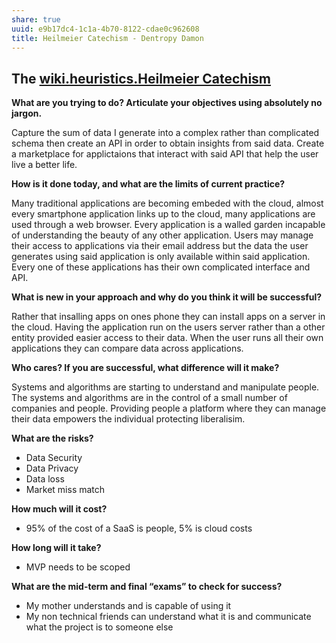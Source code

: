 ```yaml
---
share: true
uuid: e9b17dc4-1c1a-4b70-8122-cdae0c962608
title: Heilmeier Catechism - Dentropy Damon
---
```

## The [wiki.heuristics.Heilmeier Catechism](/undefined)

**What are you trying to do? Articulate your objectives using absolutely no jargon.**

Capture the sum of data I generate into a complex rather than complicated schema then create an API in order to obtain insights from said data. Create a marketplace for applictaions that interact with said API that help the user live a better life.

**How is it done today, and what are the limits of current practice?**

Many traditional applications are becoming embeded with the cloud, almost every smartphone application links up to the cloud, many applications are used through a web browser. Every application is a walled garden incapable of understanding the beauty of any other application. Users may manage their access to applications via their email address but the data the user generates using said application is only available within said application. Every one of these applications has their own complicated interface and API.

**What is new in your approach and why do you think it will be successful?**

Rather that insalling apps on ones phone they can install apps on a server in the cloud. Having the application run on the users server rather than a other entity provided easier access to their data. When the user runs all their own applications they can compare data across applications.

**Who cares? If you are successful, what difference will it make?**

Systems and algorithms are starting to understand and manipulate people. The systems and algorithms are in the control of a small number of companies and people. Providing people a platform where they can manage their data empowers the individual protecting liberalisim.

**What are the risks?**

* Data Security
* Data Privacy
* Data loss
* Market miss match

**How much will it cost?**

* 95% of the cost of a SaaS is people, 5% is cloud costs

**How long will it take?**

* MVP needs to be scoped

**What are the mid-term and final “exams” to check for success?**

* My mother understands and is capable of using it
* My non technical friends can understand what it is and communicate what the project is to someone else